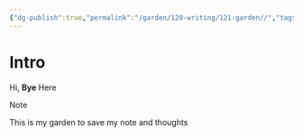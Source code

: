 ```yaml
---
{"dg-publish":true,"permalink":"/garden/120-writing/121-garden//","tags":["gardenEntry"]}
---
```


# Intro
Hi, **Bye** Here

>[!note]
>This is my garden to save my note and thoughts


